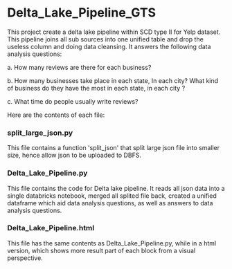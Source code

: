 # Delta_Lake_Pipeline_GTS

This project create a delta lake pipeline within SCD type II for Yelp dataset. This pipeline joins all sub sources into one unified table and drop the useless column and doing data cleansing.
It answers the following data analysis questions:

a. How many reviews are there for each business?

b. How many businesses take place in each state, In each city? What kind of business do they have the most in each state, in each city ?

c. What time do people usually write reviews?

Here are the contents of each file:

### split_large_json.py
This file contains a function 'split_json' that split large json file into smaller size, hence allow json to be uploaded to DBFS.

### Delta_Lake_Pipeline.py
This file contains the code for Delta lake pipeline. It reads all json data into a single databricks notebook, merged all splited file back, created a unified dataframe which aid data analysis questions, as well as answers to data analysis questions.

### Delta_Lake_Pipeline.html
This file has the same contents as Delta_Lake_Pipeline.py, while in a html version, which shows more result part of each block from a visual perspective.
